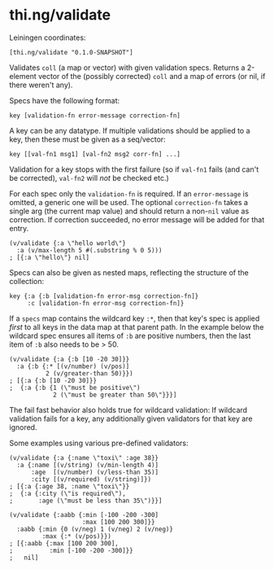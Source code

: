 # thi.ng/validate

Leiningen coordinates:

    [thi.ng/validate "0.1.0-SNAPSHOT"]

Validates `coll` (a map or vector) with given validation specs.
Returns a 2-element vector of the (possibly corrected) `coll` and a
map of errors (or nil, if there weren't any).

Specs have the following format:

    key [validation-fn error-message correction-fn]

A key can be any datatype. If multiple validations should be applied
to a key, then these must be given as a seq/vector:

    key [[val-fn1 msg1] [val-fn2 msg2 corr-fn] ...]

Validation for a key stops with the first failure (so if `val-fn1` fails
(and can't be corrected), `val-fn2` will *not* be checked etc.)

For each spec only the `validation-fn` is required.
If an `error-message` is omitted, a generic one will be used.
The optional `correction-fn` takes a single arg (the current map value)
and should return a non-`nil` value as correction. If correction
succeeded, no error message will be added for that entry.

    (v/validate {:a \"hello world\"}
      :a (v/max-length 5 #(.substring % 0 5)))
    ; [{:a \"hello\"} nil]

Specs can also be given as nested maps, reflecting the structure
of the collection:

    key {:a {:b [validation-fn error-msg correction-fn]}
         :c [validation-fn error-msg correction-fn]}

If a `specs` map contains the wildcard key `:*`, then that key's spec
is applied *first* to all keys in the data map at that parent path.
In the example below the wildcard spec ensures all items of `:b` are
positive numbers, then the last item of `:b` also needs to be > 50.

    (v/validate {:a {:b [10 -20 30]}}
      :a {:b {:* [(v/number) (v/pos)]
              2 (v/greater-than 50)}})
    ; [{:a {:b [10 -20 30]}}
    ;  {:a {:b {1 (\"must be positive\")
                2 (\"must be greater than 50\"}}}]

The fail fast behavior also holds true for wildcard validation:
If wildcard validation fails for a key, any additionally given validators
for that key are ignored.

Some examples using various pre-defined validators:

    (v/validate {:a {:name \"toxi\" :age 38}}
      :a {:name [(v/string) (v/min-length 4)]
          :age  [(v/number) (v/less-than 35)]
          :city [(v/required) (v/string)]})
    ; [{:a {:age 38, :name \"toxi\"}}
    ;  {:a {:city (\"is required\"),
    ;       :age (\"must be less than 35\")}}]

    (v/validate {:aabb {:min [-100 -200 -300]
                        :max [100 200 300]}}
      :aabb {:min {0 (v/neg) 1 (v/neg) 2 (v/neg)}
             :max {:* (v/pos)}})
    ; [{:aabb {:max [100 200 300],
    ;          :min [-100 -200 -300]}}
    ;   nil]
